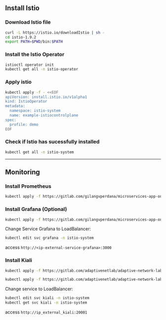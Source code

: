 ## Install Istio

### Download Istio file
```bash
curl -L https://istio.io/downloadIstio | sh -
cd istio-1.9.2
export PATH=$PWD/bin:$PATH
```
### Install the Istio Operator
```bash
istioctl operator init  
kubectl get all -n istio-operator
```
### Apply istio
```bash
kubectl apply -f - <<EOF
apiVersion: install.istio.io/v1alpha1
kind: IstioOperator
metadata:
  namespace: istio-system
  name: example-istiocontrolplane
spec:
  profile: demo
EOF
```
### Check if Istio has sucessfully installed
```bash
kubectl get all -n istio-system
```
---

## Monitoring

### Install Prometheus
```bash
kubectl apply -f https://gitlab.com/gilangvperdana/microservices-app-on-k-8-s-with-istio/-/raw/master/addons/prometheus.yaml -n istio-system
```

### Install Grafana (Optional)
```bash
kubectl apply -f https://gitlab.com/gilangvperdana/microservices-app-on-k-8-s-with-istio/-/raw/master/addons/grafana.yaml -n istio-system
```

Change Service Grafana to LoadBalancer:
```bash
kubectl edit svc grafana -n istio-system
```
access `http://<ip-external-service-grafana>:3000`

### Install Kiali
```bash
kubectl apply -f https://gitlab.com/adaptivenetlab/adaptive-network-laboratory-kubernetes-service-mesh-untuk-aplikasi-microservices/-/raw/master/addons/kiali-crd.yaml -n istio-system

kubectl apply -f https://gitlab.com/adaptivenetlab/adaptive-network-laboratory-kubernetes-service-mesh-untuk-aplikasi-microservices/-/raw/master/addons/kiali.yaml -n istio-system
```

Change service to LoadBalancer:
```bash
kubectl edit svc kiali -n istio-system
kubectl get svc kiali -n istio-system
```
access `http://ip_external_kiali:20001`